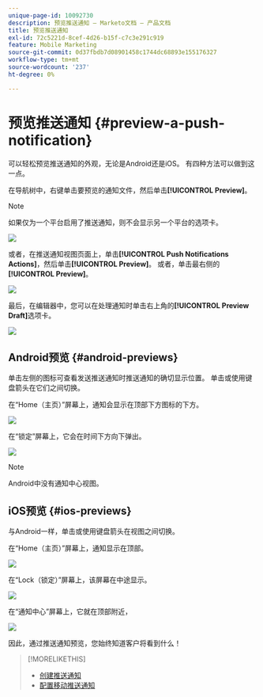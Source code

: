```yaml
---
unique-page-id: 10092730
description: 预览推送通知 — Marketo文档 — 产品文档
title: 预览推送通知
exl-id: 72c5221d-8cef-4d26-b15f-c7c3e291c919
feature: Mobile Marketing
source-git-commit: 0d37fbdb7d08901458c1744dc68893e155176327
workflow-type: tm+mt
source-wordcount: '237'
ht-degree: 0%

---
```


# 预览推送通知 {#preview-a-push-notification}

可以轻松预览推送通知的外观，无论是Android还是iOS。 有四种方法可以做到这一点。

在导航树中，右键单击要预览的通知文件，然后单击&#x200B;**[!UICONTROL Preview]**。

>[!NOTE]
>
>如果仅为一个平台启用了推送通知，则不会显示另一个平台的选项卡。

![](assets/image2015-9-4-9-3a52-3a27.png)

或者，在推送通知视图页面上，单击&#x200B;**[!UICONTROL Push Notifications Actions]**，然后单击&#x200B;**[!UICONTROL Preview]**。 或者，单击最右侧的&#x200B;**[!UICONTROL Preview]**。

![](assets/image2015-9-4-10-3a53-3a28.png)

最后，在编辑器中，您可以在处理通知时单击右上角的&#x200B;**[!UICONTROL Preview Draft]**&#x200B;选项卡。

![](assets/image2015-9-14-15-3a55-3a26.png)

## Android预览 {#android-previews}

单击左侧的图标可查看发送推送通知时推送通知的确切显示位置。 单击或使用键盘箭头在它们之间切换。

在“Home（主页）”屏幕上，通知会显示在顶部下方图标的下方。

![](assets/image2015-9-17-16-3a57-3a0.png)

在“锁定”屏幕上，它会在时间下方向下弹出。

![](assets/image2015-9-17-16-3a58-3a47.png)

>[!NOTE]
>
>Android中没有通知中心视图。

## iOS预览 {#ios-previews}

与Android一样，单击或使用键盘箭头在视图之间切换。

在“Home（主页）”屏幕上，通知显示在顶部。

![](assets/image2015-9-17-17-3a0-3a28.png)

在“Lock（锁定）”屏幕上，该屏幕在中途显示。

![](assets/image2015-9-17-17-3a2-3a1.png)

在“通知中心”屏幕上，它就在顶部附近，

![](assets/image2015-9-17-17-3a3-3a15.png)

因此，通过推送通知预览，您始终知道客户将看到什么！

>[!MORELIKETHIS]
>
>* [创建推送通知](/help/marketo/product-docs/mobile-marketing/push-notifications/create-a-push-notification.md)
>* [配置移动推送通知](/help/marketo/product-docs/mobile-marketing/push-notifications/configure-mobile-push-notification.md)
